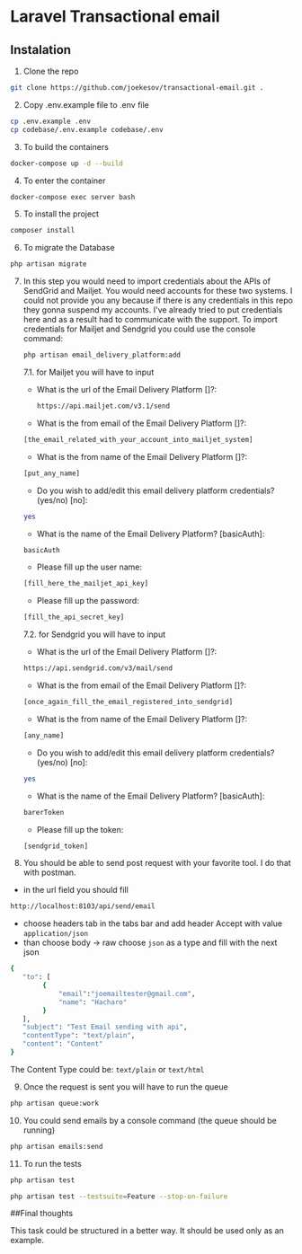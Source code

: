 # Laravel Transactional email

## Instalation
1. Clone the repo 
```bash
git clone https://github.com/joekesov/transactional-email.git .
```

2. Copy .env.example file to .env file
```bash
cp .env.example .env
cp codebase/.env.example codebase/.env
```

3. To build the containers
```bash
docker-compose up -d --build
```

4. To enter the container
```bash
docker-compose exec server bash
```

5. To install the project
```bash
composer install
```

6. To migrate the Database 
```bash
php artisan migrate
```

7. In this step you would need to import credentials about the APIs of SendGrid and Mailjet.
You would need accounts for these two systems. I could not provide you any because if there is
   any credentials in this repo they gonna suspend my accounts. I've already tried to put credentials
   here and as a result had to communicate with the support.
To import credentials for Mailjet and Sendgrid you could use the console command:
   ```bash 
   php artisan email_delivery_platform:add
   ```
   7.1. for Mailjet you will have to input
   - What is the url of the Email Delivery Platform []?:
     ```bash
     https://api.mailjet.com/v3.1/send
     ```
   - What is the from email of the Email Delivery Platform []?:
    ```bash
    [the_email_related_with_your_account_into_mailjet_system]
    ```
   - What is the from name of the Email Delivery Platform []?:
    ```bash
    [put_any_name]
    ```
   - Do you wish to add/edit this email delivery platform credentials? (yes/no) [no]:
    ```bash
    yes
    ```
   - What is the name of the Email Delivery Platform? [basicAuth]:
    ```bash
    basicAuth
    ```
   - Please fill up the user name:
    ```bash
    [fill_here_the_mailjet_api_key]
    ```
   - Please fill up the password:
    ```bash
    [fill_the_api_secret_key]
    ```
   7.2. for Sendgrid you will have to input
   - What is the url of the Email Delivery Platform []?:
    ```bash
    https://api.sendgrid.com/v3/mail/send
    ```
   - What is the from email of the Email Delivery Platform []?:
    ```bash
    [once_again_fill_the_email_registered_into_sendgrid]
    ```
   - What is the from name of the Email Delivery Platform []?:
    ```bash
    [any_name]
    ```
    - Do you wish to add/edit this email delivery platform credentials? (yes/no) [no]:
    ```bash
    yes
    ```
    - What is the name of the Email Delivery Platform? [basicAuth]:
    ```bash
    barerToken
    ```
   - Please fill up the token:
    ```bash
    [sendgrid_token]
    ```

8. You should be able to send post request with your favorite tool. I do that with postman.
- in the url field you should fill
```bash
http://localhost:8103/api/send/email
```
- choose headers tab in the tabs bar and add header Accept with value `application/json`
- than choose body -> raw choose `json` as a type and fill with the next json
```bash
{
   "to": [
        {
            "email":"joemailtester@gmail.com",
            "name": "Hacharo"
        }
   ],
   "subject": "Test Email sending with api",
   "contentType": "text/plain",
   "content": "Content"
}
```
The Content Type could be: `text/plain` or `text/html`

9. Once the request is sent you will have to run the queue
```bash
php artisan queue:work
```

10. You could send emails by a console command (the queue should be running)
```bash
php artisan emails:send
```

11. To run the tests
```bash
php artisan test

php artisan test --testsuite=Feature --stop-on-failure
```

##Final thoughts

This task could be structured in a better way. It should be used only as an example.